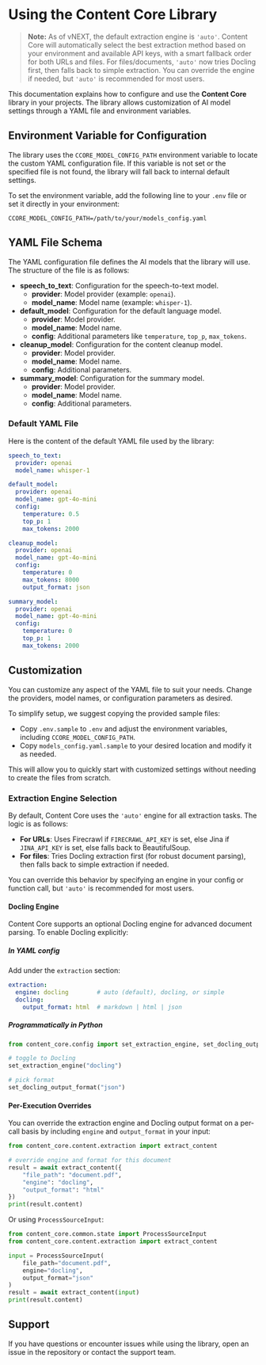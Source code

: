 # Using the Content Core Library

> **Note:** As of vNEXT, the default extraction engine is `'auto'`. Content Core will automatically select the best extraction method based on your environment and available API keys, with a smart fallback order for both URLs and files. For files/documents, `'auto'` now tries Docling first, then falls back to simple extraction. You can override the engine if needed, but `'auto'` is recommended for most users.

This documentation explains how to configure and use the **Content Core** library in your projects. The library allows customization of AI model settings through a YAML file and environment variables.

## Environment Variable for Configuration

The library uses the `CCORE_MODEL_CONFIG_PATH` environment variable to locate the custom YAML configuration file. If this variable is not set or the specified file is not found, the library will fall back to internal default settings.

To set the environment variable, add the following line to your `.env` file or set it directly in your environment:

```
CCORE_MODEL_CONFIG_PATH=/path/to/your/models_config.yaml
```

## YAML File Schema

The YAML configuration file defines the AI models that the library will use. The structure of the file is as follows:

- **speech_to_text**: Configuration for the speech-to-text model.
  - **provider**: Model provider (example: `openai`).
  - **model_name**: Model name (example: `whisper-1`).
- **default_model**: Configuration for the default language model.
  - **provider**: Model provider.
  - **model_name**: Model name.
  - **config**: Additional parameters like `temperature`, `top_p`, `max_tokens`.
- **cleanup_model**: Configuration for the content cleanup model.
  - **provider**: Model provider.
  - **model_name**: Model name.
  - **config**: Additional parameters.
- **summary_model**: Configuration for the summary model.
  - **provider**: Model provider.
  - **model_name**: Model name.
  - **config**: Additional parameters.

### Default YAML File

Here is the content of the default YAML file used by the library:

```yaml
speech_to_text:
  provider: openai
  model_name: whisper-1

default_model:
  provider: openai
  model_name: gpt-4o-mini
  config:
    temperature: 0.5
    top_p: 1
    max_tokens: 2000

cleanup_model:
  provider: openai
  model_name: gpt-4o-mini
  config:
    temperature: 0
    max_tokens: 8000
    output_format: json

summary_model:
  provider: openai
  model_name: gpt-4o-mini
  config:
    temperature: 0
    top_p: 1
    max_tokens: 2000
```

## Customization

You can customize any aspect of the YAML file to suit your needs. Change the providers, model names, or configuration parameters as desired.

To simplify setup, we suggest copying the provided sample files:
- Copy `.env.sample` to `.env` and adjust the environment variables, including `CCORE_MODEL_CONFIG_PATH`.
- Copy `models_config.yaml.sample` to your desired location and modify it as needed.

This will allow you to quickly start with customized settings without needing to create the files from scratch.

### Extraction Engine Selection

By default, Content Core uses the `'auto'` engine for all extraction tasks. The logic is as follows:
- **For URLs**: Uses Firecrawl if `FIRECRAWL_API_KEY` is set, else Jina if `JINA_API_KEY` is set, else falls back to BeautifulSoup.
- **For files**: Tries Docling extraction first (for robust document parsing), then falls back to simple extraction if needed.

You can override this behavior by specifying an engine in your config or function call, but `'auto'` is recommended for most users.

#### Docling Engine

Content Core supports an optional Docling engine for advanced document parsing. To enable Docling explicitly:

##### In YAML config
Add under the `extraction` section:
```yaml
extraction:
  engine: docling        # auto (default), docling, or simple
  docling:
    output_format: html  # markdown | html | json
```

##### Programmatically in Python
```python
from content_core.config import set_extraction_engine, set_docling_output_format

# toggle to Docling
set_extraction_engine("docling")

# pick format
set_docling_output_format("json")
```

#### Per-Execution Overrides
You can override the extraction engine and Docling output format on a per-call basis by including `engine` and `output_format` in your input:

```python
from content_core.content.extraction import extract_content

# override engine and format for this document
result = await extract_content({
    "file_path": "document.pdf",
    "engine": "docling",
    "output_format": "html"
})
print(result.content)
```

Or using `ProcessSourceInput`:

```python
from content_core.common.state import ProcessSourceInput
from content_core.content.extraction import extract_content

input = ProcessSourceInput(
    file_path="document.pdf",
    engine="docling",
    output_format="json"
)
result = await extract_content(input)
print(result.content)
```

## Support

If you have questions or encounter issues while using the library, open an issue in the repository or contact the support team.
